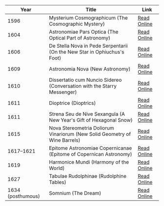 | Year | Title | Link |
|------|-------|------|
| 1596 | Mysterium Cosmographicum (The Cosmographic Mystery) | [Read Online](https://archive.org/details/1596-kepler-prodromus-dissertationum-cosmographicarum-continens-mysterium-cosmographicum) |
| 1604 | Astronomiae Pars Optica (The Optical Part of Astronomy) | [Read Online](https://archive.org/details/den-kbd-pil-210510004262-001) |
| 1606 | De Stella Nova in Pede Serpentarii (On the New Star in Ophiuchus's Foot) | [Read Online](https://archive.org/details/den-kbd-pil-220024004022-001) |
| 1609 | Astronomia Nova (New Astronomy) | [Read Online](https://archive.org/details/Astronomianovaa00Kepl) |
| 1610 | Dissertatio cum Nuncio Sidereo (Conversation with the Starry Messenger) | [Read Online](https://archive.org/details/ioanniskeplerima00kepl) |
| 1611 | Dioptrice (Dioptrics) | [Read Online](https://archive.org/details/DioptriceByJohannesKeplerAkaIoannisKepleri) |
| 1611 | Strena Seu de Nive Sexangula (A New Year's Gift of Hexagonal Snow) | [Read Online](https://archive.org/details/ioanniskepleriss00kepl) |
| 1615 | Nova Stereometria Doliorum Vinariorum (New Solid Geometry of Wine Barrels) | [Read Online](https://archive.org/details/den-kbd-pil-21009000066F-001) |
| 1617–1621 | Epitome Astronomiae Copernicanae (Epitome of Copernican Astronomy) | [Read Online](https://archive.org/details/epitomeastronomi02kepl) |
| 1619 | Harmonice Mundi (Harmony of the World) | [Read Online](https://library.si.edu/digital-library/book/ioanniskepplerih00kepl) |
| 1627 | Tabulae Rudolphinae (Rudolphine Tables) | [Read Online](https://archive.org/details/tabulaerudolphin00kepl) |
| 1634 (posthumous) | Somnium (The Dream) | [Read Online](https://archive.org/details/keplerssomniumdr0000kepl) |
